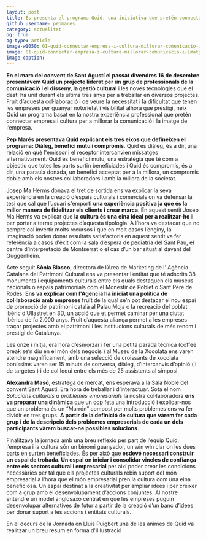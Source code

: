 ```yaml
---
layout: post
title: Es presenta el programa Quid, una iniciativa que pretén connectar empresa i cultura per a millorar la comunicació i la imatge de l’empresa
github_username: pepmares
category: actualitat 
og: true
og-type: article
image-w1050: 01-quid-connectar-empresa-i-cultura-millorar-comunicacio-i-imatge-empresa.jpg
image: 01-quid-connectar-empresa-i-cultura-millorar-comunicacio-i-imatge-empresa-w525.jpg
image-caption: 
---
```


**En el marc del convent de Sant Agustí el passat divendres 16 de desembre presentàvem Quid un projecte liderat per un grup de professionals de la comunicació i el disseny, la gestió cultural** i les noves tecnologies que el destí ha unit durant els últims tres anys per a treballar en diversos projectes. Fruit d’aquesta col·laboració i de veure la necessitat i la dificultat que tenen les empreses per guanyar notorietat i visibilitat alhora que prestigi, neix Quid un programa basat en la nostra experiència professional que pretén connectar empresa i cultura per a millorar la comunicació i la imatge de l’empresa. 

**Pep Marés presentava Quid explicant els tres eixos que defineixen el programa: Diàleg, benefici mutu i compromís**.  Quid és diàleg, és a dir, una relació en què l'emissor i el receptor intercanvien missatges alternativament. Quid és benefici mutu, una estratègia que té com a objectiu que totes les parts surtin beneficiades i Quid és compromís, és a dir, una paraula donada, un benefici acceptat per a la millora, un compromís doble amb els nostres col.laboradors i amb la millora de la societat. 

Josep Ma Herms donava el tret de sortida ens va explicar la seva experiència en la creació d’espais culturals i comercials on va defensar la tesi que cal que l’usuari s'emporti **una experiència positiva ja que és la millor manera de fidelitzar els clients i crear marca**. En aquest sentit Josep Ma Herms va explicar que **la cultura és una eina ideal per a realitzar-ho** i per portar a terme projectes d’aquesta tipologia. A l’hora va destacar que no sempre  cal invertir molts recursos i que en molt casos l’enginy, la imaginació poden donar resultats satisfactoris en aquest sentit va fer referència a casos d'èxit com la sala d’espera de pediatria del Sant Pau, el centre d’interpretació de Montserrat o el cas d’un bar situat al davant del Guggenheim. 

Acte seguit **Sònia Blasco**, directora de l’Àrea de Marketing de l’ Agència Catalana del Patrimoni Cultural  ens va presentar l’entitat que té adscrits 38 monuments i equipaments culturals entre els quals destaquen els museus nacionals o espais patrimonials com el Monestir de Poblet o Sant Pere de Rodes. **Ens va explicar com l'Agència ha iniciat una política de col·laboració amb empreses** fruït de la qual se’n pot destacar el nou espai de promoció del patrimoni català al Palau Moja o la recreació del poblat ibèric d’Ullastret en 3D, un acció que et permet caminar per una ciutat ibèrica de fa 2.000 anys. Fruit d’aquesta aliança permet a les empreses traçar projectes amb el patrimoni i les institucions culturals de més renom i prestigi de Catalunya. 

Les onze i mitja, era hora d’esmorzar i fer una petita parada tècnica (coffee break se’n diu en el món dels negocis ) al Museu de la Xocolata ens varen atendre magníficament, amb una selecció de croissants de xocolata boníssims varen ser 15 minuts de conversa, diàleg, d’intercanvis d’opinió ( i de targetes )  i de col·loqui entre els més de 25 assistents al simposi. 

**Alexandra Masó**, estratega de mercat, ens esperava a la Sala Noble del convent Sant Agustí. Era hora de treballar i d’interactuar. Sota el nom *Solucions culturals a problemes empresarials* la nostra col·laboradora **ens va preparar una dinàmica** que un cop feta una introducció i explicar-nos que un problema és un “Marrón” compost per molts problemes ens va fer dividir en tres grups. **A partir de la definició de cultura que vàrem fer cada grup i de la descripció dels problemes empreserials de cada un dels participants vàrem buscar-ne possibles solucions**. 

Finalitzava la jornada amb una breu reflexió per part de l’equip Quid: l’empresa i la cultura són un binomi guanyador,  un win win clar on les dues parts en surten beneficiades. És per això que **esdevé necessari construir un espai de trobada. Un espai on iniciar i consolidar vincles de confiança entre els sectors cultural i empresarial**  per així poder crear les condicions necessàries per tal que els projectes culturals rebin suport del món empresarial a l’hora que el món empresarial pren la cultura com una eina beneficiosa. Un espai destinat a la creativitat per ampliar idees i per créixer com a grup amb el desenvolupament d’accions conjuntes. Al nostre entendre un model anglosaxó centrat en què les empreses puguin desenvolupar alternatives de futur a partir de la creació d’un banc d’idees per donar suport a les accions i entitats culturals. 

En el decurs de la Jornada en Lluis Puigbert una de les ànimes de Quid va realitzar un breu resum en forma d'il·lustració 

<amp-img width="600" height="300" layout="responsive" alt="{{ page.title }}" src="{{ site.assets-images }}quid-connectar-empresa-i-cultura-millorar-comunicacio-i-imatge-empresa.jpg"></amp-img>



